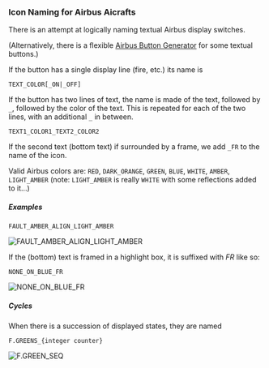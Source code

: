 ### Icon Naming for Airbus Aicrafts

There is an attempt at logically naming textual Airbus display switches.

(Alternatively, there is a flexible [Airbus Button Generator](https://github.com/devleaks/cockpitdecks/wiki/Button-Airbus)
for some textual buttons.)

If the button has a single display line (fire, etc.) its name is

`TEXT_COLOR[_ON|_OFF]`

If the button has two lines of text, the name is made of the text, followed by `_`, followed by the color of the text.
This is repeated for each of the two lines, with an additional `_` in between.

`TEXT1_COLOR1_TEXT2_COLOR2`

If the second text (bottom text) if surrounded by a frame, we add `_FR` to the name of the icon.

Valid Airbus colors are: `RED`, `DARK_ORANGE`, `GREEN`, `BLUE`, `WHITE`, `AMBER`, `LIGHT_AMBER`
(note: `LIGHT_AMBER` is really `WHITE` with some reflections added to it...)

##### Examples

`FAULT_AMBER_ALIGN_LIGHT_AMBER`

![FAULT_AMBER_ALIGN_LIGHT_AMBER](https://github.com/devleaks/streamdecks/blob/main/docs/images/FAULT_ALIGN.png?raw=true)


If the (bottom) text is framed in a highlight box, it is suffixed with _FR_ like so:

`NONE_ON_BLUE_FR`

![NONE_ON_BLUE_FR](https://github.com/devleaks/streamdecks/blob/main/docs/images/NONE_ON_BLUE.png?raw=true)

##### Cycles

When there is a succession of displayed states, they are named

`F.GREENS_{integer counter}`

![F.GREEN_SEQ](https://github.com/devleaks/streamdecks/blob/main/docs/images/F.GREEN_SEQ.png?raw=true)


